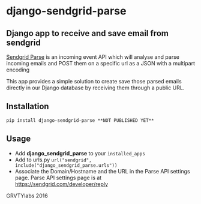 django-sendgrid-parse
=====================

Django app to receive and save email from sendgrid
--------------------------------------------------

[Sendgrid Parse](https://sendgrid.com/docs/API_Reference/Webhooks/parse.html) is an incoming event API which will analyse and
parse incoming emails and POST them on a specific url as a JSON
with a multipart encoding

This app provides a simple solution to create save those parsed emails
directly in our Django database by receiving them through a public URL.


Installation
------------

    pip install django-sendgrid-parse **NOT PUBLISHED YET**

Usage
-----

* Add **django_sendgrid_parse** to your `installed_apps`
* Add to urls.py `url("sendgrid", include("django_sendgrid_parse.urls"))`
* Associate the Domain/Hostname and the URL in the Parse API settings page. Parse API settings page is at https://sendgrid.com/developer/reply


GRVTYlabs 2016
